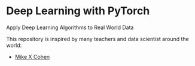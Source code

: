 # Deep Learning with PyTorch

Apply Deep Learning Algorithms to Real World Data


This repository is inspired by many teachers and data scientist around the world:

* [Mike X Cohen](https://)

